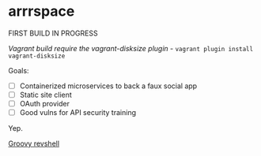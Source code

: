 # arrrspace

FIRST BUILD IN PROGRESS

*Vagrant build require the vagrant-disksize plugin* - `vagrant plugin install vagrant-disksize`

Goals:

- [ ] Containerized microservices to back a faux social app
- [ ] Static site client
- [ ] OAuth provider
- [ ] Good vulns for API security training

Yep.

[Groovy revshell](https://github.com/swisskyrepo/PayloadsAllTheThings/blob/master/Methodology%20and%20Resources/Reverse%20Shell%20Cheatsheet.md#groovy)
